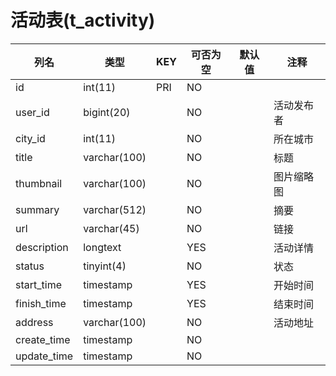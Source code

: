 # 活动表(t_activity)
| 列名 | 类型 | KEY | 可否为空 | 默认值 | 注释 |
| ---- | ---- | ---- | ---- | ---- | ----  |
| id | int(11) | PRI | NO |  |  |
| user_id | bigint(20) |  | NO |  | 活动发布者 |
| city_id | int(11) |  | NO |  | 所在城市 |
| title | varchar(100) |  | NO |  | 标题 |
| thumbnail | varchar(100) |  | NO |  | 图片缩略图 |
| summary | varchar(512) |  | NO |  | 摘要 |
| url | varchar(45) |  | NO |  | 链接 |
| description | longtext |  | YES |  | 活动详情 |
| status | tinyint(4) |  | NO |  | 状态 |
| start_time | timestamp |  | YES |  | 开始时间 |
| finish_time | timestamp |  | YES |  | 结束时间 |
| address | varchar(100) |  | NO |  | 活动地址 |
| create_time | timestamp |  | NO |  |  |
| update_time | timestamp |  | NO |  |  |